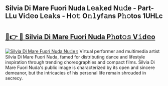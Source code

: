 ## Silvia Di Mare Fuori Nuda L𝚎a𝚔ed N𝚞𝚍e - Part-LLu Vi𝚍𝚎o L𝚎a𝚔s - H𝚘𝚝 O𝚗𝚕yf𝚊ns P𝚑𝚘tos 1UHLc

# <h2><a href="http://kfd5sdg.oniu.top/?m=Silvia+Di+Mare+Fuori+Nuda">🔗👉 🔴 Silvia Di Mare Fuori Nuda P𝚑ot𝚘𝚜 V𝚒d𝚎o</a></h2>

[![Silvia Di Mare Fuori Nuda Nu𝚍e𝚜](https://i.imgur.com/0qMVB7G.gif)](http://kfd5sdg.oniu.top/?m=Silvia+Di+Mare+Fuori+Nuda)
Virtual performer and multimedia artist Silvia Di Mare Fuori Nuda, famed for distributing dance and lifestyle inspiration through trending choreographies and compact films. Silvia Di Mare Fuori Nuda's public image is characterized by its open and sincere demeanor, but the intricacies of his personal life remain shrouded in secrecy.  
